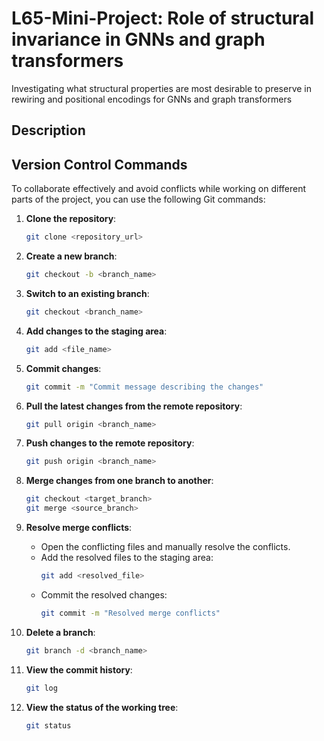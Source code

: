 # L65-Mini-Project: Role of structural invariance in GNNs and graph transformers

Investigating what structural properties are most desirable to preserve in rewiring and positional encodings for GNNs and graph transformers

## Description

## Version Control Commands

To collaborate effectively and avoid conflicts while working on different parts of the project, you can use the following Git commands:

1. **Clone the repository**:
    ```sh
    git clone <repository_url>
    ```

2. **Create a new branch**:
    ```sh
    git checkout -b <branch_name>
    ```

3. **Switch to an existing branch**:
    ```sh
    git checkout <branch_name>
    ```

4. **Add changes to the staging area**:
    ```sh
    git add <file_name>
    ```

5. **Commit changes**:
    ```sh
    git commit -m "Commit message describing the changes"
    ```

6. **Pull the latest changes from the remote repository**:
    ```sh
    git pull origin <branch_name>
    ```

7. **Push changes to the remote repository**:
    ```sh
    git push origin <branch_name>
    ```

8. **Merge changes from one branch to another**:
    ```sh
    git checkout <target_branch>
    git merge <source_branch>
    ```

9. **Resolve merge conflicts**:
    - Open the conflicting files and manually resolve the conflicts.
    - Add the resolved files to the staging area:
      ```sh
      git add <resolved_file>
      ```
    - Commit the resolved changes:
      ```sh
      git commit -m "Resolved merge conflicts"
      ```

10. **Delete a branch**:
     ```sh
     git branch -d <branch_name>
     ```

11. **View the commit history**:
     ```sh
     git log
     ```
12. **View the status of the working tree**:
     ```sh
     git status
     ```
